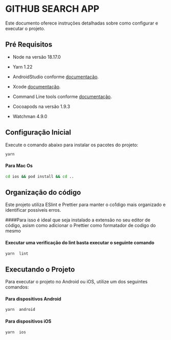 # GITHUB SEARCH APP

Este documento oferece instruções detalhadas sobre como configurar e executar o projeto.

## Pré Requisitos

- Node na versão 18.17.0

- Yarn 1.22

- AndroidStudio conforme [documentação](https://reactnative.dev/docs/environment-setup).

- Xcode [documentação](https://reactnative.dev/docs/environment-setup).

- Command Line tools conforme [documentação](https://reactnative.dev/docs/environment-setup).

- Cocoapods na versão 1.9.3

- Watchman 4.9.0

## Configuração Inicial

Execute o comando abaixo para instalar os pacotes do projeto:

```bash
yarn
```

#### Para Mac Os

```bash
cd ios && pod install && cd ..
```

## Organização do código

Este projeto utiliza ESlint e Prettier para manter o co1digo mais organizado e identificar possiveis erros.

####Para isso é ideal que seja instalado a extensão no seu editor de código, asism como adicionar o Prettier como formatador de codigo do mesmo

#### Executar uma verificação do lint basta executar o seguinte comando

```bash
yarn  lint
```

## Executando o Projeto

Para executar o projeto no Android ou iOS, utilize um dos seguintes comandos:

#### Para dispositivos Android

```bash
yarn  android
```

#### Para dispositivos iOS

```bash
yarn  ios
```
